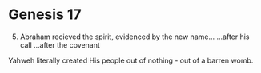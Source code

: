 # Genesis 17


5) Abraham recieved the spirit, evidenced by the new name...
...after his call
...after the covenant


Yahweh literally created His people out of nothing - out of a barren womb.
